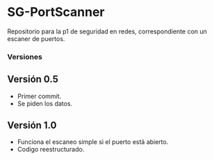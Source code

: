 # SG-PortScanner
Repositorio para la p1 de seguridad en redes, correspondiente con un escaner de puertos.

### Versiones
## Versión 0.5
 - Primer commit.
 - Se piden los datos.
## Versión 1.0
 - Funciona el escaneo simple si el puerto está abierto.
 - Codigo reestructurado.
